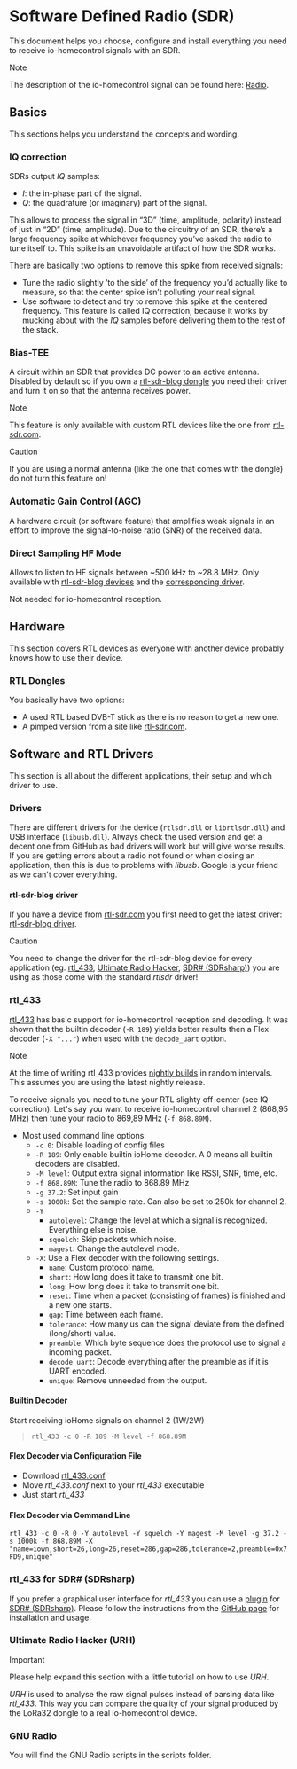 # Software Defined Radio (SDR)

This document helps you choose, configure and install everything you need to receive io-homecontrol signals with an SDR.

> [!NOTE]
> The description of the io-homecontrol signal can be found here: [Radio](radio.md).

## Basics

This sections helps you understand the concepts and wording.

### IQ correction

SDRs output *IQ* samples:
- *I*: the in-phase part of the signal.
- *Q*: the quadrature (or imaginary) part of the signal.

This allows to process the signal in “3D” (time, amplitude, polarity) instead of just in “2D” (time, amplitude). Due to the circuitry of an SDR, there’s a large frequency spike at whichever frequency you’ve asked the radio to tune itself to. This spike is an unavoidable artifact of how the SDR works.

There are basically two options to remove this spike from received signals:
- Tune the radio slightly ’to the side’ of the frequency you’d actually like to measure, so that the center spike isn’t polluting your real signal.
- Use software to detect and try to remove this spike at the centered frequency. This feature is called IQ correction, because it works by mucking about with the *IQ* samples before delivering them to the rest of the stack.

### Bias-TEE

A circuit within an SDR that provides DC power to an active antenna. Disabled by default so if you own a [rtl-sdr-blog dongle](https://www.rtl-sdr.com/buy-rtl-sdr-dvb-t-dongles/) you need their driver and turn it on so that the antenna receives power.

> [!NOTE]
> This feature is only available with custom RTL devices like the one from [rtl-sdr.com](https://www.rtl-sdr.com/).

> [!CAUTION]
> If you are using a normal antenna (like the one that comes with the dongle) do not turn this feature on!

### Automatic Gain Control (AGC)

A hardware circuit (or software feature) that amplifies weak signals in an effort to improve the signal-to-noise ratio (SNR) of the received data.

### Direct Sampling HF Mode

Allows to listen to HF signals between ~500 kHz to ~28.8 MHz. Only available with [rtl-sdr-blog devices](https://www.rtl-sdr.com/buy-rtl-sdr-dvb-t-dongles/) and the [corresponding driver](https://github.com/rtlsdrblog/rtl-sdr-blog).

Not needed for io-homecontrol reception.

## Hardware

This section covers RTL devices as everyone with another device probably knows how to use their device.

### RTL Dongles

You basically have two options:
- A used RTL based DVB-T stick as there is no reason to get a new one.
- A pimped version from a site like [rtl-sdr.com](https://www.rtl-sdr.com/buy-rtl-sdr-dvb-t-dongles/).

## Software and RTL Drivers

This section is all about the different applications, their setup and which driver to use.

### Drivers

There are different drivers for the device (`rtlsdr.dll` or `librtlsdr.dll`) and USB interface (`libusb.dll`). Always check the used version and get a decent one from GitHub as bad drivers will work but will give worse results. If you are getting errors about a radio not found or when closing an application, then this is due to problems with *libusb*. Google is your friend as we can't cover everything.

#### rtl-sdr-blog driver

If you have a device from [rtl-sdr.com](https://www.rtl-sdr.com/) you first need to get the latest driver: [rtl-sdr-blog driver](https://github.com/rtlsdrblog/rtl-sdr-blog/releases).

> [!CAUTION]
> You need to change the driver for the rtl-sdr-blog device for every application (eg. [rtl_433](https://github.com/merbanan/rtl_433), [Ultimate Radio Hacker](https://github.com/jopohl/urh), [SDR# (SDRsharp)](https://airspy.com/download/)) you are using as those come with the standard *rtlsdr* driver!

### rtl_433

[rtl_433](https://github.com/merbanan/rtl_433) has basic support for io-homecontrol reception and decoding. It was shown that the builtin decoder (`-R 189`) yields better results then a Flex decoder (`-X "..."`) when used with the `decode_uart` option.

> [!NOTE]
> At the time of writing rtl_433 provides [nightly builds](https://github.com/merbanan/rtl_433/releases) in random intervals. This assumes you are using the latest nightly release.

To receive signals you need to tune your RTL slighty off-center (see IQ correction). Let's say you want to receive io-homecontrol channel 2 (868,95 MHz) then tune your radio to 869,89 MHz (`-f 868.89M`).

- Most used command line options:
  - `-c 0`: Disable loading of config files
  - `-R 189`: Only enable builtin ioHome decoder. A 0 means all builtin decoders are disabled.
  - `-M level`: Output extra signal information like RSSI, SNR, time, etc.
  - `-f 868.89M`: Tune the radio to 868.89 MHz
  - `-g 37.2`: Set input gain
  - `-s 1000k`: Set the sample rate. Can also be set to 250k for channel 2.
  - `-Y`
    - `autolevel`: Change the level at which a signal is recognized. Everything else is noise.
    - `squelch`: Skip packets which noise.
    - `magest`: Change the autolevel mode.
  - `-X`: Use a Flex decoder with the following settings.
    - `name`: Custom protocol name.
    - `short`: How long does it take to transmit one bit.
    - `long`: How long does it take to transmit one bit.
    - `reset`: Time when a packet (consisting of frames) is finished and a new one starts.
    - `gap`: Time between each frame.
    - `tolerance`: How many us can the signal deviate from the defined (long/short) value.
    - `preamble`: Which byte sequence does the protocol use to signal a incoming packet.
    - `decode_uart`: Decode everything after the preamble as if it is UART encoded.
    - `unique`: Remove unneeded from the output.

#### Builtin Decoder

Start receiving ioHome signals on channel 2 (1W/2W)
> `rtl_433 -c 0 -R 189 -M level -f 868.89M`

#### Flex Decoder via Configuration File

- Download [rtl_433.conf](https://github.com/Velocet/iown-homecontrol/raw/main/scripts/rtl_433/rtl_433.conf)
- Move *rtl_433.conf* next to your *rtl_433* executable
- Just start *rtl_433*

#### Flex Decoder via Command Line

`rtl_433 -c 0 -R 0 -Y autolevel -Y squelch -Y magest -M level -g 37.2 -s 1000k -f 868.89M -X "name=iown,short=26,long=26,reset=286,gap=286,tolerance=2,preamble=0x7FD9,unique"`

### rtl_433 for SDR# (SDRsharp)

If you prefer a graphical user interface for *rtl_433* you can use a [plugin](https://marco40github.wixsite.com/website/plugin-sdrsharp-pour-rtl-433?lang=en) for [SDR# (SDRsharp)](https://airspy.com/download/). Please follow the instructions from the [GitHub page](https://github.com/marco402/plugin-Rtl433-for-SdrSharp) for installation and usage.

### Ultimate Radio Hacker (URH)

> [!IMPORTANT]
> Please help expand this section with a little tutorial on how to use *URH*.

*URH* is used to analyse the raw signal pulses instead of parsing data like *rtl_433*. This way you can compare the quality of your signal produced by the LoRa32 dongle to a real io-homecontrol device.

### GNU Radio
<!-- TODO link gnuradio scripts and explanations -->
You will find the GNU Radio scripts in the scripts folder.

